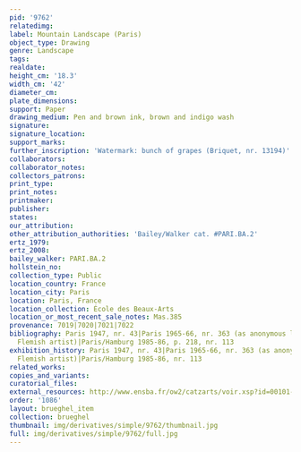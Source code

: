 ```yaml
---
pid: '9762'
relatedimg: 
label: Mountain Landscape (Paris)
object_type: Drawing
genre: Landscape
tags: 
realdate: 
height_cm: '18.3'
width_cm: '42'
diameter_cm: 
plate_dimensions: 
support: Paper
drawing_medium: Pen and brown ink, brown and indigo wash
signature: 
signature_location: 
support_marks: 
further_inscription: 'Watermark: bunch of grapes (Briquet, nr. 13194)'
collaborators: 
collaborator_notes: 
collectors_patrons: 
print_type: 
print_notes: 
printmaker: 
publisher: 
states: 
our_attribution: 
other_attribution_authorities: 'Bailey/Walker cat. #PARI.BA.2'
ertz_1979: 
ertz_2008: 
bailey_walker: PARI.BA.2
hollstein_no: 
collection_type: Public
location_country: France
location_city: Paris
location: Paris, France
location_collection: École des Beaux-Arts
location_or_most_recent_sale_notes: Mas.385
provenance: 7019|7020|7021|7022
bibliography: Paris 1947, nr. 43|Paris 1965-66, nr. 363 (as anonymous late 16th-century
  Flemish artist)|Paris/Hamburg 1985-86, p. 218, nr. 113
exhibition_history: Paris 1947, nr. 43|Paris 1965-66, nr. 363 (as anonymous late 16th-century
  Flemish artist)|Paris/Hamburg 1985-86, nr. 113
related_works: 
copies_and_variants: 
curatorial_files: 
external_resources: http://www.ensba.fr/ow2/catzarts/voir.xsp?id=00101-23828&qid=sdx_q2&n=14&sf=&e=
order: '1086'
layout: brueghel_item
collection: brueghel
thumbnail: img/derivatives/simple/9762/thumbnail.jpg
full: img/derivatives/simple/9762/full.jpg
---
```


